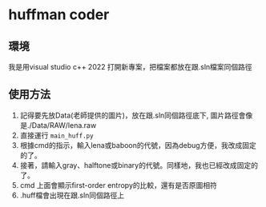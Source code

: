 # huffman coder

## 環境
我是用visual studio c++ 2022 打開新專案，把檔案都放在跟.sln檔案同個路徑

## 使用方法

1. 記得要先放Data(老師提供的圖片)，放在跟.sln同個路徑底下, 圖片路徑會像是./Data/RAW/lena.raw
2. 直接運行 `main_huff.py`
3. 根據cmd的指示，輸入lena或baboon的代號，因為debug方便，我改成固定的了。
4. 接著，請輸入gray、halftone或binary的代號。同樣地，我也已經改成固定的了。
5. cmd 上面會顯示first-order entropy的比較，還有是否原圖相符
6. .huff檔會出現在跟.sln同個路徑上